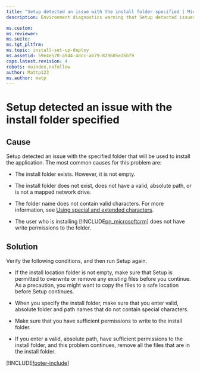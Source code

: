 ```yaml
---
title: "Setup detected an issue with the install folder specified | Microsoft Docs"
description: Environment diagnostics warning that Setup detected issues with the specified install folder.

ms.custom: 
ms.reviewer: 
ms.suite: 
ms.tgt_pltfrm: 
ms.topic: install-set-up-deploy
ms.assetid: 59e4e570-a944-4dcc-ab79-829605e26bf9
caps.latest.revision: 4
robots: noindex,nofollow
author: Mattp123
ms.author: matp
---
```

# Setup detected an issue with the install folder specified

## Cause
  
 Setup detected an issue with the specified folder that will be used to install the application. The most common causes for this problem are:  
  
-   The install folder exists. However, it is not empty.  
  
-   The install folder does not exist, does not have a valid, absolute path, or is not a mapped network drive.  
  
-   The folder name does not contain valid characters. For more information, see [Using special and extended characters](using-special-and-extended-characters.md).  
  
-   The user who is installing [!INCLUDE[pn_microsoftcrm](../includes/pn-microsoftcrm.md)] does not have write permissions to the folder.  
  
 ## Solution
  
 Verify the following conditions, and then run Setup again.  
  
-   If the install location folder is not empty, make sure that Setup is permitted to overwrite or remove any existing files before you continue. As a precaution, you might want to copy the files to a safe location before Setup continues.  
  
-   When you specify the install folder, make sure that you enter valid, absolute folder and path names that do not contain special characters.  
  
-   Make sure that you have sufficient permissions to write to the install folder.  
  
-   If you enter a valid, absolute path, have sufficient permissions to the install folder, and this problem continues, remove all the files that are in the install folder.



[!INCLUDE[footer-include](../../../includes/footer-banner.md)]
